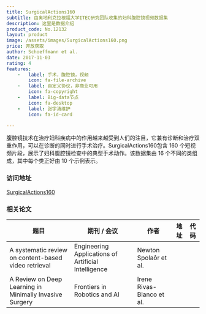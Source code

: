 ```yaml
---
title: SurgicalActions160
subtitle: 由奥地利克拉根福大学ITEC研究团队收集的妇科腹腔镜视频数据集
description: 这里是数据介绍
product_code: No.12132
layout: product
image: /assets/images/SurgicalActions160.png
price: 开放获取
author: Schoeffmann et al.
date: 2017-11-03
rating: 4
features:
    -   label: 手术，腹腔镜，视频
        icon: fa-file-archive
    -   label: 自定义协议，非商业可用
        icon: fa-copyright
    -   label: Big-data节点
        icon: fa-desktop
    -   label: 张宇涛维护
        icon: fa-id-card

---
```


腹腔镜技术在治疗妇科疾病中的作用越来越受到人们的注目，它兼有诊断和治疗双重作用，可以在诊断的同时进行手术治疗。SurgicalActions160包含 160 个短视频片段，展示了妇科腹腔镜检查中的典型手术动作。该数据集由 16 个不同的类组成，其中每个类正好由 10 个示例表示。

### 访问地址

[SurgicalActions160](http://ftp.itec.aau.at/datasets/SurgicalActions160/)

### 相关论文

| 题目   | 期刊 / 会议     | 作者  | 地址 | 代码                                                     |
|------|--------|-----|----|--------------------------------------------------------|
| A systematic review on content-based video retrieval | Engineering Applications of Artificial Intelligence | Newton Spolaôr et al. |  [<i class="fa-solid fa-file"/>](https://www.sciencedirect.com/science/article/abs/pii/S0952197620300488)  | [<i class="fa-brands fa-github"/>]() |
| A Review on Deep Learning in Minimally Invasive Surgery | Frontiers in Robotics and AI | Irene Rivas-Blanco et al. |  [<i class="fa-solid fa-file"/>](https://ieeexplore.ieee.org/abstract/document/9386091/footnotes#footnotes-id-fn13)  | [<i class="fa-brands fa-github"/>](https://github.com/aimi-lab/instrument-pose) |
